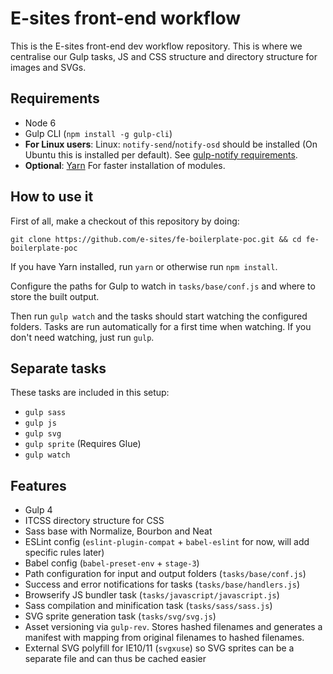 # E-sites front-end workflow

This is the E-sites front-end dev workflow repository. This is where we centralise our Gulp tasks, JS and CSS structure and directory structure for images and SVGs.

## Requirements

- Node 6
- Gulp CLI (`npm install -g gulp-cli`)
- **For Linux users**: Linux: `notify-send`/`notify-osd` should be installed (On Ubuntu this is installed per default). See [gulp-notify requirements](https://github.com/mikaelbr/gulp-notify#requirements).
- **Optional**: [Yarn](https://yarnpkg.com/en/docs/install) For faster installation of modules.

## How to use it

First of all, make a checkout of this repository by doing:

`git clone https://github.com/e-sites/fe-boilerplate-poc.git && cd fe-boilerplate-poc`

If you have Yarn installed, run `yarn` or otherwise run `npm install`.

Configure the paths for Gulp to watch in `tasks/base/conf.js` and where to store the built output. 

Then run `gulp watch` and the tasks should start watching the configured folders. Tasks are run automatically for a first time when watching. If you don't need watching, just run `gulp`.

## Separate tasks

These tasks are included in this setup:

- `gulp sass`
- `gulp js`
- `gulp svg`
- `gulp sprite` (Requires Glue)
- `gulp watch`

## Features

- Gulp 4
- ITCSS directory structure for CSS
- Sass base with Normalize, Bourbon and Neat
- ESLint config (`eslint-plugin-compat` + `babel-eslint` for now, will add specific rules later)
- Babel config (`babel-preset-env` + `stage-3`)
- Path configuration for input and output folders (`tasks/base/conf.js`)
- Success and error notifications for tasks (`tasks/base/handlers.js`)
- Browserify JS bundler task (`tasks/javascript/javascript.js`)
- Sass compilation and minification task (`tasks/sass/sass.js`)
- SVG sprite generation task (`tasks/svg/svg.js`)
- Asset versioning via `gulp-rev`. Stores hashed filenames and generates a manifest with mapping from original filenames to hashed filenames.
- External SVG polyfill for IE10/11 (`svgxuse`) so SVG sprites can be a separate file and can thus be cached easier